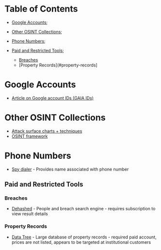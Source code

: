# Table of Contents

* [Google Accounts](#google-accounts);
* [Other OSINT Collections](#other-osint-collections);
* [Phone Numbers](#phone-numbers);

* [Paid and Restricted Tools](#paid-and-restricted-tools);
  * [Breaches](#breaches)
  * [Property Records](#property-records]

# Google Accounts
* [Article on Google account IDs (GAIA IDs)](https://sector035.nl/articles/keeping-a-grip-on-google-ids)

# Other OSINT Collections
* [Attack surface charts + techniques](https://github.com/sinwindie/OSINT)
* [OSINT framework](https://osintframework.com/)

# Phone Numbers
* [Spy dialer](https://www.spydialer.com/) - Provides name associated with phone number

## Paid and Restricted Tools

### Breaches
* [Dehashed](https://dehashed.com/) - People and breach search engine - requires subscription to view result details

### Property Records
* [Data Tree](https://web.datatree.com/) - Large database of property records - required paid account, prices are not listed, appears to be targeted at institutional customers
